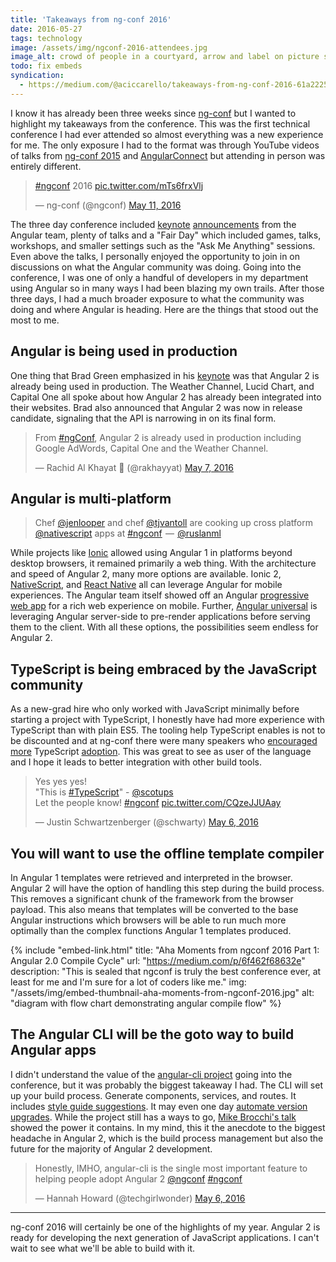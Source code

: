 ```yaml
---
title: 'Takeaways from ng-conf 2016'
date: 2016-05-27
tags: technology
image: /assets/img/ngconf-2016-attendees.jpg
image_alt: crowd of people in a courtyard, arrow and label on picture saying 'that's me'
todo: fix embeds
syndication:
  - https://medium.com/@aciccarello/takeaways-from-ng-conf-2016-61a2225b286f
---
```


I know it has already been three weeks since [ng-conf](https://www.ng-conf.org/#/) but I wanted to highlight my takeaways from the conference. This
was the first technical conference I had ever attended so almost everything
was a new experience for me. The only exposure I had to the format was through
YouTube videos of talks from [ng-conf 2015](https://www.youtube.com/playlist?list=PLOETEcp3DkCoNnlhE-7fovYvqwVPrRiY7) and
[AngularConnect](https://www.youtube.com/channel/UCzrskTiT_ObAk3xBkVxMz5g/feed)
but attending in person was entirely different.

<blockquote class="twitter-tweet"><p lang="und" dir="ltr"><a href="https://twitter.com/hashtag/ngconf?src=hash&amp;ref_src=twsrc%5Etfw">#ngconf</a> 2016 <a href="https://t.co/mTs6frxVlj">pic.twitter.com/mTs6frxVlj</a></p>&mdash; ng-conf (@ngconf) <a href="https://twitter.com/ngconf/status/730225043750322176?ref_src=twsrc%5Etfw">May 11, 2016</a></blockquote>

The three day conference included
[keynote](https://www.youtube.com/watch?v=gdlpE9vPQFs)
[announcements](https://youtu.be/bSssb9AmiJU?t=25m22s) from the Angular team,
plenty of talks and a "Fair Day" which included games, talks, workshops, and
smaller settings such as the "Ask Me Anything" sessions. Even above the talks,
I personally enjoyed the opportunity to join in on discussions on what the
Angular community was doing. Going into the conference, I was one of only a
handful of developers in my department using Angular so in many ways I had
been blazing my own trails. After those three days, I had a much broader
exposure to what the community was doing and where Angular is heading. Here
are the things that stood out the most to me.

## Angular is being used in production

One thing that Brad Green emphasized in his
[keynote](https://www.youtube.com/watch?v=gdlpE9vPQFs) was that Angular 2 is
already being used in production. The Weather Channel, Lucid Chart, and
Capital One all spoke about how Angular 2 has already been integrated into
their websites. Brad also announced that Angular 2 was now in release
candidate, signaling that the API is narrowing in on its final form.

<blockquote class="twitter-tweet"><p lang="en" dir="ltr">From <a href="https://twitter.com/hashtag/ngConf?src=hash&amp;ref_src=twsrc%5Etfw">#ngConf</a>, Angular 2 is already used in production including Google AdWords, Capital One and the Weather Channel.</p>&mdash; Rachid Al Khayat 🍕 (@rakhayyat) <a href="https://twitter.com/rakhayyat/status/729032357462806528?ref_src=twsrc%5Etfw">May 7, 2016</a></blockquote>

## Angular is multi-platform

> Chef [@jenlooper](https://twitter.com/jenlooper) and chef [@tjvantoll](https://twitter.com/tjvantoll) are cooking up cross platform [@nativescript](https://twitter.com/nativescript) apps at [#ngconf](https://twitter.com/hashtag/ngconf)
>  —  [@ruslanml](https://twitter.com/ruslanml/status/727997662687944705)

While projects like [Ionic](http://ionicframework.com/) allowed using Angular
1 in platforms beyond desktop browsers, it remained primarily a web thing.
With the architecture and speed of Angular 2, many more options are available.
Ionic 2, [NativeScript](https://www.youtube.com/watch?v=R3nyG2xtzeQ), and
[React Native](https://www.youtube.com/watch?v=yDbaihb1eIs) all can leverage
Angular for mobile experiences. The Angular team itself showed off an Angular
[progressive web app](https://www.youtube.com/watch?v=wLWVASD0dvU) for a rich
web experience on mobile. Further, [Angular
universal](https://www.youtube.com/watch?v=TCj_oC3m6_U) is leveraging Angular
server-side to pre-render applications before serving them to the client. With
all these options, the possibilities seem endless for Angular 2.

## TypeScript is being embraced by the JavaScript community

As a new-grad hire who only worked with JavaScript minimally before starting a
project with TypeScript, I honestly have had more experience with TypeScript
than with plain ES5. The tooling help TypeScript enables is not to be
discounted and at ng-conf there were many speakers who
[encouraged](https://www.youtube.com/watch?v=e3djIqAGqZo)
[more](https://www.youtube.com/watch?v=dzPjBWLdGz0) TypeScript
[adoption](https://youtu.be/GE5gZX6V6Zs). This was great to see as user of the
language and I hope it leads to better integration with other build tools.

<blockquote class="twitter-tweet"><p lang="en" dir="ltr">Yes yes yes! <br>&quot;This is <a href="https://twitter.com/hashtag/TypeScript?src=hash&amp;ref_src=twsrc%5Etfw">#TypeScript</a>&quot; - <a href="https://twitter.com/scotups?ref_src=twsrc%5Etfw">@scotups</a> <br>Let the people know! <a href="https://twitter.com/hashtag/ngconf?src=hash&amp;ref_src=twsrc%5Etfw">#ngconf</a> <a href="https://t.co/CQzeJJUAay">pic.twitter.com/CQzeJJUAay</a></p>&mdash; Justin Schwartzenberger (@schwarty) <a href="https://twitter.com/schwarty/status/728637802951245825?ref_src=twsrc%5Etfw">May 6, 2016</a></blockquote>

## You will want to use the offline template compiler

In Angular 1 templates were retrieved and interpreted in the browser. Angular
2 will have the option of handling this step during the build process. This
removes a significant chunk of the framework from the browser payload. This
also means that templates will be converted to the base Angular instructions
which browsers will be able to run much more optimally than the complex
functions Angular 1 templates produced.

{% include "embed-link.html"
    title: "Aha Moments from ngconf 2016 Part 1: Angular 2.0 Compile Cycle"
    url: "https://medium.com/p/6f462f68632e"
    description: "This is sealed that ngconf is truly the best conference ever, at least for me and I'm sure for a lot of coders like me."
    img: "/assets/img/embed-thumbnail-aha-moments-from-ngconf-2016.jpg"
    alt: "diagram with flow chart demonstrating angular compile flow"
%}

## The Angular CLI will be the goto way to build Angular apps

I didn't understand the value of the [angular-cli
project](https://cli.angular.io/) going into the conference, but it was
probably the biggest takeaway I had. The CLI will set up your build process.
Generate components, services, and routes. It includes [style guide
suggestions](https://www.youtube.com/watch?v=bci-Z6nURgE). It may even one day
[automate version upgrades](https://youtu.be/bSssb9AmiJU?t=58m3s). While the
project still has a ways to go, [Mike Brocchi's
talk](https://www.youtube.com/watch?v=wHZe6gGI5RY) showed the power it
contains. In my mind, this it the anecdote to the biggest headache in Angular
2, which is the build process management but also the future for the majority
of Angular 2 development.

<blockquote class="twitter-tweet"><p lang="en" dir="ltr">Honestly, IMHO, angular-cli is the single most important feature to helping people adopt Angular 2 <a href="https://twitter.com/ngconf?ref_src=twsrc%5Etfw">@ngconf</a> <a href="https://twitter.com/hashtag/ngconf?src=hash&amp;ref_src=twsrc%5Etfw">#ngconf</a></p>&mdash; Hannah Howard (@techgirlwonder) <a href="https://twitter.com/techgirlwonder/status/728633226923663360?ref_src=twsrc%5Etfw">May 6, 2016</a></blockquote>

---

ng-conf 2016 will certainly be one of the highlights of my year. Angular 2 is
ready for developing the next generation of JavaScript applications. I can't
wait to see what we'll be able to build with it.

<script async src="https://platform.twitter.com/widgets.js" charset="utf-8"></script>
